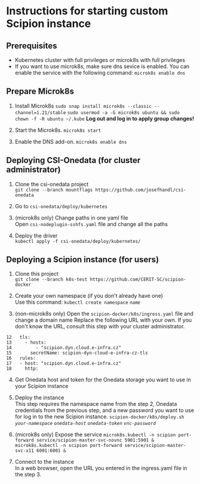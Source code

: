 # Instructions for starting custom Scipion instance

## Prerequisites

* Kubernetes cluster with full privileges or microk8s with full privileges
* If you want to use microk8s, make sure dns sevice is enabled. You can enable
the service with the following command: `microk8s enable dns`

## Prepare Microk8s

1. Install Microk8s
  `sudo snap install microk8s --classic --channel=1.21/stable`
  `sudo usermod -a -G microk8s ubuntu && sudo chown -f -R ubuntu ~/.kube`
  **Log out and log in to apply group changes!**

2. Start the Microk8s.
  `microk8s start`

3. Enable the DNS add-on.
  `microk8s enable dns`

## Deploying CSI-Onedata (for cluster administrator)

1. Clone the csi-onedata project  
  `git clone --branch mountflags https://github.com/josefhandl/csi-onedata`

2. Go to `csi-onedata/deploy/kubernetes`

3. (microk8s only) Change paths in one yaml file   
  Open `csi-nodeplugin-sshfs.yaml` file and change all the paths 

4. Deploy the driver  
  `kubectl apply -f csi-onedata/deploy/kubernetes/`  

## Deploying a Scipion instance (for users)

1. Clone this project  
  `git clone --branch k8s-test https://github.com/CERIT-SC/scipion-docker`

2. Create your own namespace (if you don't already have one)  
  Use this command: `kubectl create namespace` _`name`_

3. (non-microk8s only) Open the `scipion-docker/k8s/ingress.yaml` file and change a domain name
  Replace the following URL with your own. If you don't know the URL, consult
this step with your cluster administrator.  
```
12   tls:
13     - hosts:
14         - "scipion.dyn.cloud.e-infra.cz"
15       secretName: scipion-dyn-cloud-e-infra-cz-tls
16   rules:
17   - host: "scipion.dyn.cloud.e-infra.cz"
18     http:
```

4. Get Onedata host and token for the Onedata storage you want to use in your
Scipion instance

5. Deploy the instance  
  This step requires the namespace name from the step 2, Onedata credentials from the previous step, and a new password you want to use for log in to the new Scipion instance.
  `scipion-docker/k8s/deploy.sh` _`your-namespace`_ _`onedata-host`_ _`onedata-token`_ _`vnc-password`_

6. (microk8s only) Expose the service
  `microk8s.kubectl -n scipion port-forward service/scipion-master-svc-novnc 5901:5901 &`
  `microk8s.kubectl -n scipion port-forward service/scipion-master-svc-x11 6001:6001 &`

7. Connect to the instance  
  In a web browser, open the URL you entered in the ingress.yaml file in the step 3.
